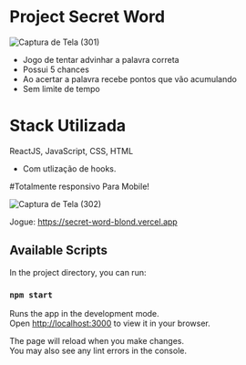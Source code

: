 # Project Secret Word

![Captura de Tela (301)](https://user-images.githubusercontent.com/34719454/190030454-914b4206-21c2-4e9e-9eaf-f8a9d11f3566.png)

- Jogo de tentar advinhar a palavra correta
- Possui 5 chances 
- Ao acertar a palavra recebe pontos que vão acumulando
- Sem limite de tempo

# Stack Utilizada
ReactJS, JavaScript, CSS, HTML
- Com utlização de hooks.

#Totalmente responsivo Para Mobile!

![Captura de Tela (302)](https://user-images.githubusercontent.com/34719454/190030460-725dcfe1-699c-4cd6-86d7-7c8ff3f00c31.png)


Jogue: https://secret-word-blond.vercel.app

## Available Scripts

In the project directory, you can run:

### `npm start`

Runs the app in the development mode.\
Open [http://localhost:3000](http://localhost:3000) to view it in your browser.

The page will reload when you make changes.\
You may also see any lint errors in the console.



